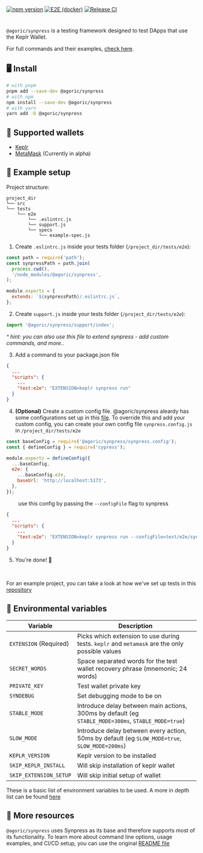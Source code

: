 [![npm version](https://badge.fury.io/js/@agoric%2Fsynpress.svg)](https://badge.fury.io/js/@agoric%2Fsynpress)
[![E2E (docker)](https://github.com/agoric-labs/synpress/actions/workflows/e2e_docker.yml/badge.svg?branch=master)](https://github.com/agoric-labs/synpress/actions/workflows/e2e_docker.yml)
[![Release CI](https://github.com/agoric-labs/synpress/actions/workflows/release.yml/badge.svg?branch=master)](https://github.com/agoric-labs/synpress/actions/workflows/release.yml)

#

`@agoric/synpress` is a testing framework designed to test DApps that use the Keplr Wallet.

For full commands and their examples,
[check here](https://github.com/agoric-labs/synpress/blob/master/support/index.d.ts).

## 🖥️ Install

```bash
# with pnpm
pnpm add --save-dev @agoric/synpress
# with npm
npm install --save-dev @agoric/synpress
# with yarn
yarn add -D @agoric/synpress
```

## 👝 Supported wallets

- [Keplr](https://www.keplr.app)
- [MetaMask](https://metamask.io/) (Currently in alpha)

## 👷 Example setup

Project structure:

```text
project_dir
└── src
└── tests
    └── e2e
        └── .eslintrc.js
        └── support.js
        └── specs
            └── example-spec.js
```

1. Create `.eslintrc.js` inside your tests folder (`/project_dir/tests/e2e`):

```js
const path = require('path');
const synpressPath = path.join(
  process.cwd(),
  '/node_modules/@agoric/synpress',
);

module.exports = {
  extends: `${synpressPath}/.eslintrc.js`,
};
```

2. Create `support.js` inside your tests folder (`/project_dir/tests/e2e`):

```js
import '@agoric/synpress/support/index';
```

_^ hint: you can also use this file to extend synpress - add custom commands,
and more.._

3. Add a command to your package.json file
```json
{
  ...
  "scripts": {
    ...
    "test:e2e": "EXTENSION=keplr synpress run"
  }
}
```

4. **(Optional)** Create a custom config file. @agoric/synpress aleardy has some configurations set up in this [file](https://github.com/agoric-labs/synpress/blob/master/synpress.config.js). To override this and add your custom config, you can create your own config file `synpress.config.js` in `/project_dir/tests/e2e`
```js
const baseConfig = require('@agoric/synpress/synpress.config');
const { defineConfig } = require('cypress');

module.exports = defineConfig({
  ...baseConfig,
  e2e: {
    ...baseConfig.e2e,
    baseUrl: 'http://localhost:5173',
  },
});
```
&nbsp;&nbsp;&nbsp;&nbsp;&nbsp;&nbsp;&nbsp;
use this config by passing the `--configFile` flag to synpress
```json
{
  ...
  "scripts": {
    ...
    "test:e2e": "EXTENSION=keplr synpress run --configFile=test/e2e/synpress.config.js"
  }
}

```


5. You're done! 🎉

</br>

For an example project, you can take a look at how we've set up tests in this [repository](https://github.com/agoric-labs/synpress/tree/dev/tests/e2e) 

## 📃 Environmental variables

| Variable                | Description                                                                                                                                                                                                 |
| ----------------------- | ----------------------------------------------------------------------------------------------------------------------------------------------------------------------------------------------------------- |
| `EXTENSION` (Required)          | Picks which extension to use during tests. `keplr` and `metamask` are the only possible values                                                                                                                              |
| `SECRET_WORDS`          | Space separated words for the test wallet recovery phrase (mnemonic; 24 words)                                                                                                                              |
| `PRIVATE_KEY`           | Test wallet private key                                                                                                                                                                                     |
| `SYNDEBUG`              | Set debugging mode to be on                                                                                                                                                                                 |
| `STABLE_MODE`           | Introduce delay between main actions, 300ms by default (eg `STABLE_MODE=300ms`, `STABLE_MODE=true`)                                                                                                         |
| `SLOW_MODE`             | Introduce delay between every action, 50ms by default (eg `SLOW_MODE=true`, `SLOW_MODE=200ms`)                                                                                                              |
| `KEPLR_VERSION`      | Keplr version to be installed                                                                                                                                                                            |
| `SKIP_KEPLR_INSTALL` | Will skip installation of keplr wallet                                                                                                                                                                             |
| `SKIP_EXTENSION_SETUP`   | Will skip initial setup of wallet                                                                                                                                                                           |

These is a basic list of environment variables to be used. A more in depth list can be found [here](https://github.com/Synthetixio/synpress#-environmental-variables) 

## 📝 More resources

`@agoric/synpress` uses Synpress as its base and therefore supports most of its functionality. To learn more about command line options, usage examples, and CI/CD setup, you can use the original [README file](https://github.com/Synthetixio/synpress/blob/dev/README.md)